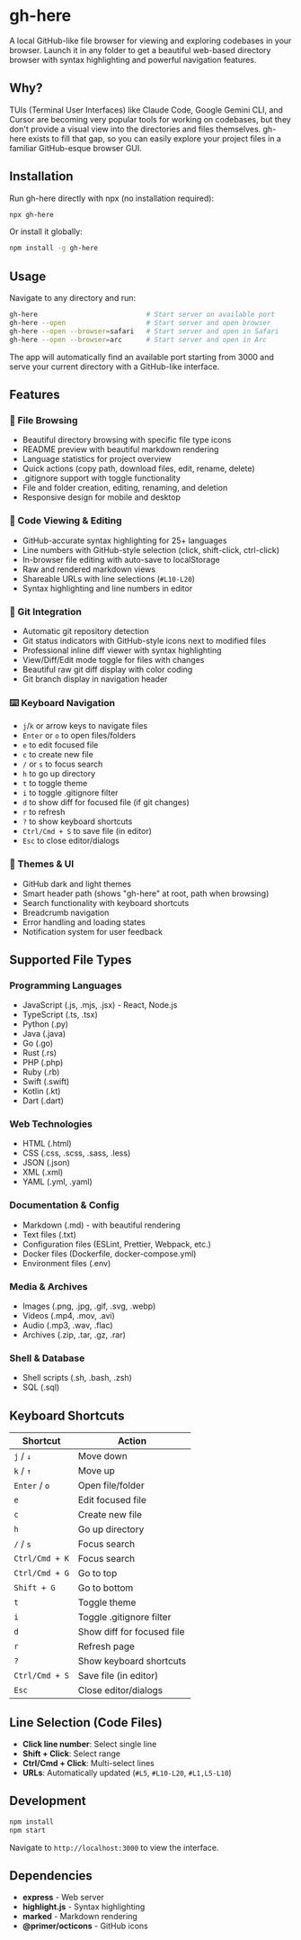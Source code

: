 # gh-here

A local GitHub-like file browser for viewing and exploring codebases in your browser. Launch it in any folder to get a beautiful web-based directory browser with syntax highlighting and powerful navigation features.

## Why?

TUIs (Terminal User Interfaces) like Claude Code, Google Gemini CLI, and Cursor are becoming very popular tools for working on codebases, but they don't provide a visual view into the directories and files themselves. gh-here exists to fill that gap, so you can easily explore your project files in a familiar GitHub-esque browser GUI.

## Installation

Run gh-here directly with npx (no installation required):

```bash
npx gh-here
```

Or install it globally:

```bash
npm install -g gh-here
```

## Usage

Navigate to any directory and run:

```bash
gh-here                           # Start server on available port
gh-here --open                    # Start server and open browser
gh-here --open --browser=safari   # Start server and open in Safari
gh-here --open --browser=arc      # Start server and open in Arc
```

The app will automatically find an available port starting from 3000 and serve your current directory with a GitHub-like interface.

## Features

### 📁 File Browsing
- Beautiful directory browsing with specific file type icons
- README preview with beautiful markdown rendering
- Language statistics for project overview
- Quick actions (copy path, download files, edit, rename, delete)
- .gitignore support with toggle functionality
- File and folder creation, editing, renaming, and deletion
- Responsive design for mobile and desktop

### 🎨 Code Viewing & Editing
- GitHub-accurate syntax highlighting for 25+ languages
- Line numbers with GitHub-style selection (click, shift-click, ctrl-click)
- In-browser file editing with auto-save to localStorage
- Raw and rendered markdown views
- Shareable URLs with line selections (`#L10-L20`)
- Syntax highlighting and line numbers in editor

### 🔀 Git Integration
- Automatic git repository detection
- Git status indicators with GitHub-style icons next to modified files
- Professional inline diff viewer with syntax highlighting
- View/Diff/Edit mode toggle for files with changes
- Beautiful raw git diff display with color coding
- Git branch display in navigation header

### ⌨️ Keyboard Navigation
- `j`/`k` or arrow keys to navigate files
- `Enter` or `o` to open files/folders
- `e` to edit focused file
- `c` to create new file
- `/` or `s` to focus search
- `h` to go up directory
- `t` to toggle theme
- `i` to toggle .gitignore filter
- `d` to show diff for focused file (if git changes)
- `r` to refresh
- `?` to show keyboard shortcuts
- `Ctrl/Cmd + S` to save file (in editor)
- `Esc` to close editor/dialogs

### 🌙 Themes & UI
- GitHub dark and light themes
- Smart header path (shows "gh-here" at root, path when browsing)
- Search functionality with keyboard shortcuts
- Breadcrumb navigation
- Error handling and loading states
- Notification system for user feedback

## Supported File Types

### Programming Languages
- JavaScript (.js, .mjs, .jsx) - React, Node.js
- TypeScript (.ts, .tsx)
- Python (.py)
- Java (.java)
- Go (.go)
- Rust (.rs)
- PHP (.php)
- Ruby (.rb)
- Swift (.swift)
- Kotlin (.kt)
- Dart (.dart)

### Web Technologies
- HTML (.html)
- CSS (.css, .scss, .sass, .less)
- JSON (.json)
- XML (.xml)
- YAML (.yml, .yaml)

### Documentation & Config
- Markdown (.md) - with beautiful rendering
- Text files (.txt)
- Configuration files (ESLint, Prettier, Webpack, etc.)
- Docker files (Dockerfile, docker-compose.yml)
- Environment files (.env)

### Media & Archives
- Images (.png, .jpg, .gif, .svg, .webp)
- Videos (.mp4, .mov, .avi)
- Audio (.mp3, .wav, .flac)
- Archives (.zip, .tar, .gz, .rar)

### Shell & Database
- Shell scripts (.sh, .bash, .zsh)
- SQL (.sql)

## Keyboard Shortcuts

| Shortcut | Action |
|----------|--------|
| `j` / `↓` | Move down |
| `k` / `↑` | Move up |
| `Enter` / `o` | Open file/folder |
| `e` | Edit focused file |
| `c` | Create new file |
| `h` | Go up directory |
| `/` / `s` | Focus search |
| `Ctrl/Cmd + K` | Focus search |
| `Ctrl/Cmd + G` | Go to top |
| `Shift + G` | Go to bottom |
| `t` | Toggle theme |
| `i` | Toggle .gitignore filter |
| `d` | Show diff for focused file |
| `r` | Refresh page |
| `?` | Show keyboard shortcuts |
| `Ctrl/Cmd + S` | Save file (in editor) |
| `Esc` | Close editor/dialogs |

## Line Selection (Code Files)

- **Click line number**: Select single line
- **Shift + Click**: Select range
- **Ctrl/Cmd + Click**: Multi-select lines
- **URLs**: Automatically updated (`#L5`, `#L10-L20`, `#L1,L5-L10`)

## Development

```bash
npm install
npm start
```

Navigate to `http://localhost:3000` to view the interface.

## Dependencies

- **express** - Web server
- **highlight.js** - Syntax highlighting  
- **marked** - Markdown rendering
- **@primer/octicons** - GitHub icons